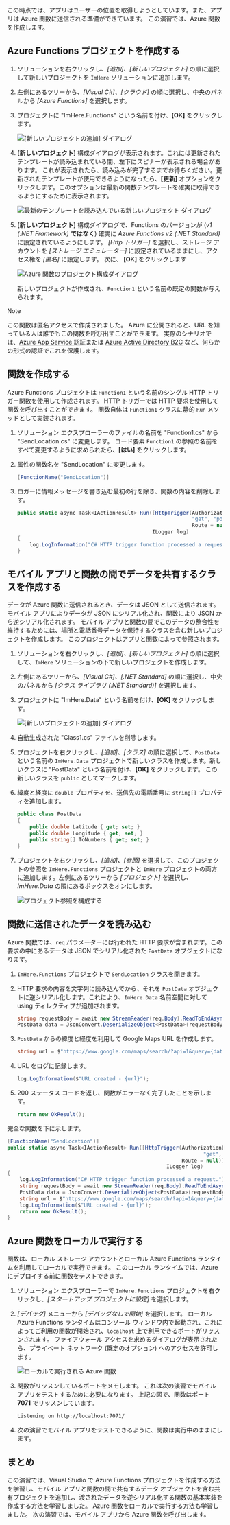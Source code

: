 この時点では、アプリはユーザーの位置を取得しようとしています。また、アプリは Azure 関数に送信される準備ができています。 この演習では、Azure 関数を作成します。

## <a name="create-an-azure-functions-project"></a>Azure Functions プロジェクトを作成する

1. ソリューションを右クリックし、*[追加]、[新しいプロジェクト]* の順に選択して新しいプロジェクトを `ImHere` ソリューションに追加します。

1. 左側にあるツリーから、*[Visual C#]、[クラウド]* の順に選択し、中央のパネルから *[Azure Functions]* を選択します。

1. プロジェクトに "ImHere.Functions" という名前を付け、**[OK]** をクリックします。

    ![[新しいプロジェクトの追加] ダイアログ](../media/5-add-new-functions-project.png)

1. **[新しいプロジェクト]** 構成ダイアログが表示されます。これには更新されたテンプレートが読み込まれている間、左下にスピナーが表示される場合があります。 これが表示されたら、読み込みが完了するまでお待ちください。更新されたテンプレートが使用できるようになったら、**[更新]** オプションをクリックします。このオプションは最新の関数テンプレートを確実に取得できるようにするために表示されます。

    ![最新のテンプレートを読み込んでいる新しいプロジェクト ダイアログ](../media/5-loading-templates.png)

1. **[新しいプロジェクト]** 構成ダイアログで、Functions のバージョンが (_v1 (.NET Framework)_ **ではなく**) 確実に *Azure Functions v2 (.NET Standard)* に設定されているようにします。 *[Http トリガー]* を選択し、ストレージ アカウントを *[ストレージ エミュレーター]* に設定されているままにし、アクセス権を *[匿名]* に設定します。 次に、 **[OK]** をクリックします

    ![Azure 関数のプロジェクト構成ダイアログ](../media/5-configure-trigger.png)

    新しいプロジェクトが作成され、`Function1` という名前の既定の関数が与えられます。

> [!NOTE]
> この関数は匿名アクセスで作成されました。 Azure に公開されると、URL を知っている人は誰でもこの関数を呼び出すことができます。 実際のシナリオでは、[Azure App Service 認証](https://docs.microsoft.com/azure/app-service/app-service-authentication-overview?azure-portal=true)または [Azure Active Directory B2C](https://docs.microsoft.com/azure/active-directory-b2c?azure-portal=true) など、何らかの形式の認証でこれを保護します。

## <a name="create-the-function"></a>関数を作成する

Azure Functions プロジェクトは `Function1` という名前のシングル HTTP トリガー関数を使用して作成されます。 HTTP トリガーでは HTTP 要求を使用して関数を呼び出すことができます。 関数自体は `Function1` クラスに静的 `Run` メソッドとして実装されます。

1. ソリューション エクスプローラーのファイルの名前を "Function1.cs" から "SendLocation.cs" に変更します。 コード要素 `Function1` の参照の名前をすべて変更するように求められたら、**[はい]** をクリックします。

1. 属性の関数名を "SendLocation" に変更します。

    ```cs
    [FunctionName("SendLocation")]
    ```

1. ロガーに情報メッセージを書き込む最初の行を除き、関数の内容を削除します。

    ```cs
    public static async Task<IActionResult> Run([HttpTrigger(AuthorizationLevel.Anonymous,
                                                             "get", "post",
                                                             Route = null)]HttpRequestMessage req,
                                                ILogger log)
    {
        log.LogInformation("C# HTTP trigger function processed a request.");
    }
    ```

## <a name="create-a-class-to-share-data-between-the-mobile-app-and-function"></a>モバイル アプリと関数の間でデータを共有するクラスを作成する

データが Azure 関数に送信されるとき、データは JSON として送信されます。 モバイル アプリによりデータが JSON にシリアル化され、関数により JSON から逆シリアル化されます。 モバイル アプリと関数の間でこのデータの整合性を維持するためには、場所と電話番号データを保持するクラスを含む新しいプロジェクトを作成します。 このプロジェクトはアプリと関数によって参照されます。

1. ソリューションを右クリックし、*[追加]、[新しいプロジェクト]* の順に選択して、`ImHere` ソリューションの下で新しいプロジェクトを作成します。

1. 左側にあるツリーから、*[Visual C#]、[.NET Standard]* の順に選択し、中央のパネルから *[クラス ライブラリ (.NET Standard)]* を選択します。

1. プロジェクトに "ImHere.Data" という名前を付け、**[OK]** をクリックします。

    ![[新しいプロジェクトの追加] ダイアログ](../media/5-add-new-net-standard-project.png)

1. 自動生成された "Class1.cs" ファイルを削除します。

1. プロジェクトを右クリックし、*[追加]、[クラス]* の順に選択して、`PostData` という名前の `ImHere.Data` プロジェクトで新しいクラスを作成します。新しいクラスに "PostData" という名前を付け、**[OK]** をクリックします。 この新しいクラスを `public` としてマークします。

1. 緯度と経度に `double` プロパティを、送信先の電話番号に `string[]` プロパティを追加します。

    ```cs
    public class PostData
    {
        public double Latitude { get; set; }
        public double Longitude { get; set; }
        public string[] ToNumbers { get; set; }
    }
    ```

1. プロジェクトを右クリックし、*[追加]、[参照]* を選択して、このプロジェクトの参照を `ImHere.Functions` プロジェクトと `ImHere` プロジェクトの両方に追加します。左側にあるツリーから *[プロジェクト]* を選択し、*ImHere.Data* の隣にあるボックスをオンにします。

    ![プロジェクト参照を構成する](../media/5-configure-project-references.png)

## <a name="read-the-data-sent-to-the-function"></a>関数に送信されたデータを読み込む

Azure 関数では、`req` パラメーターには行われた HTTP 要求が含まれます。この要求の中にあるデータは JSON でシリアル化された `PostData` オブジェクトになります。

1. `ImHere.Functions` プロジェクトで `SendLocation` クラスを開きます。

1. HTTP 要求の内容を文字列に読み込んでから、それを `PostData` オブジェクトに逆シリアル化します。これにより、`ImHere.Data` 名前空間に対して using ディレクティブが追加されます。

    ```cs
    string requestBody = await new StreamReader(req.Body).ReadToEndAsync();
    PostData data = JsonConvert.DeserializeObject<PostData>(requestBody);
    ```

1. `PostData` からの緯度と経度を利用して Google Maps URL を作成します。

   ```cs
   string url = $"https://www.google.com/maps/search/?api=1&query={data.Latitude},{data.Longitude}";
   ```

1. URL をログに記録します。

    ```cs
    log.LogInformation($"URL created - {url}");
    ```

1. 200 ステータス コードを返し、関数がエラーなく完了したことを示します。

    ```cs
    return new OkResult();
    ```

完全な関数を下に示します。

```cs
[FunctionName("SendLocation")]
public static async Task<IActionResult> Run([HttpTrigger(AuthorizationLevel.Anonymous,
                                                                "get", "post",
                                                         Route = null)]HttpRequest req,
                                                    ILogger log)
{
    log.LogInformation("C# HTTP trigger function processed a request.");
    string requestBody = await new StreamReader(req.Body).ReadToEndAsync();
    PostData data = JsonConvert.DeserializeObject<PostData>(requestBody);
    string url = $"https://www.google.com/maps/search/?api=1&query={data.Latitude},{data.Longitude}";
    log.LogInformation($"URL created - {url}");
    return new OkResult();
}
```

## <a name="run-the-azure-function-locally"></a>Azure 関数をローカルで実行する

関数は、ローカル ストレージ アカウントとローカル Azure Functions ランタイムを利用してローカルで実行できます。 このローカル ランタイムでは、Azure にデプロイする前に関数をテストできます。

1. ソリューション エクスプローラーで `ImHere.Functions` プロジェクトを右クリックし、*[スタートアップ プロジェクトに設定]* を選択します。

1. *[デバッグ]* メニューから *[デバッグなしで開始]* を選択します。 ローカル Azure Functions ランタイムはコンソール ウィンドウ内で起動され、これによってご利用の関数が開始され、`localhost` 上で利用できるポートがリッスンされます。 ファイアウォール アクセスを求めるダイアログが表示されたら、プライベート ネットワーク (既定のオプション) へのアクセスを許可します。

    ![ローカルで実行される Azure 関数](../media/5-function-running-locally.png)

1. 関数がリッスンしているポートをメモします。 これは次の演習でモバイル アプリをテストするために必要になります。 上記の図で、関数はポート **7071** でリッスンしています。

    ```sh
    Listening on http://localhost:7071/
    ```

1. 次の演習でモバイル アプリをテストできるように、関数は実行中のままにします。

## <a name="summary"></a>まとめ

この演習では、Visual Studio で Azure Functions プロジェクトを作成する方法を学習し、モバイル アプリと関数の間で共有するデータ オブジェクトを含む共有プロジェクトを追加し、渡されたデータを逆シリアル化する関数の基本実装を作成する方法を学習しました。 Azure 関数をローカルで実行する方法も学習しました。 次の演習では、モバイル アプリから Azure 関数を呼び出します。